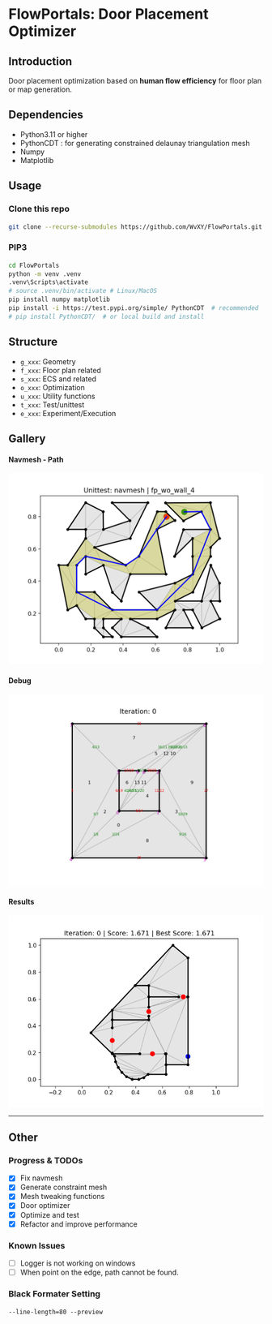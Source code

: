 # FlowPortals: Door Placement Optimizer

## Introduction

Door placement optimization based on **human flow efficiency** for floor plan or map generation.

## Dependencies

- Python3.11 or higher
- PythonCDT : for generating constrained delaunay triangulation mesh
- Numpy
- Matplotlib

## Usage

### Clone this repo

```bash
git clone --recurse-submodules https://github.com/WvXY/FlowPortals.git
```

### PIP3

```bash
cd FlowPortals
python -m venv .venv
.venv\Scripts\activate 
# source .venv/bin/activate # Linux/MacOS
pip install numpy matplotlib
pip install -i https://test.pypi.org/simple/ PythonCDT  # recommended
# pip install PythonCDT/  # or local build and install 
```

## Structure

- `g_xxx`: Geometry
- `f_xxx`: Floor plan related
- `s_xxx`: ECS and related
- `o_xxx`: Optimization
- `u_xxx`: Utility functions
- `t_xxx`: Test/unittest
- `e_xxx`: Experiment/Execution


## Gallery
#### Navmesh - Path
![Navmesh - Path](results/unittest_navmesh-fp_wo_wall_4.png)

#### Debug
![Debug](results/dbg-fp_w_walls_2.gif)

#### Results
![Result1](results/res-final_1.gif)

--------
## Other

### Progress & TODOs

- [X] Fix navmesh
- [X] Generate constraint mesh
- [X] Mesh tweaking functions
- [X] Door optimizer
- [X] Optimize and test
- [X] Refactor and improve performance

### Known Issues

- [ ] Logger is not working on windows
- [ ] When point on the edge, path cannot be found.

### Black Formater Setting

```--line-length=80 --preview```
